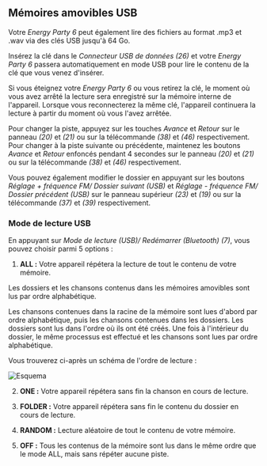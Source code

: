 ## Mémoires amovibles USB

Votre *Energy Party 6* peut également lire des fichiers au format .mp3 et .wav via des clés USB jusqu'à 64 Go.

Insérez la clé dans le *Connecteur USB de données (26)* et votre *Energy Party 6* passera automatiquement en mode USB pour lire le contenu de la clé que vous venez d'insérer.

Si vous éteignez votre *Energy Party 6* ou vous retirez la clé, le moment où vous avez arrêté la lecture sera enregistré sur la mémoire interne de l'appareil. Lorsque vous reconnecterez la même clé, l'appareil continuera la lecture à partir du moment où vous l'avez arrêtée.

Pour changer la piste, appuyez sur les touches *Avance* et *Retour* sur le panneau *(20)* et *(21)* ou sur la télécommande *(38)* et *(46)* respectivement. Pour changer à la piste suivante ou précédente, maintenez les boutons *Avance* et *Retour* enfoncés pendant 4 secondes sur le panneau *(20)* et *(21)* ou sur la télécommande *(38)* et *(46)* respectivement.

Vous pouvez également modifier le dossier en appuyant sur les boutons *Réglage + fréquence FM/ Dossier suivant (USB)* et *Réglage - fréquence FM/ Dossier précédent (USB)* sur le panneau supérieur *(23)* et *(19)* ou sur la télécommande *(37)* et *(39)* respectivement.

### Mode de lecture USB

En appuyant sur *Mode de lecture (USB)/ Redémarrer (Bluetooth) (7)*, vous pouvez choisir parmi 5 options :

1) **ALL :** Votre appareil répétera la lecture de tout le contenu de votre mémoire. 

Les dossiers et les chansons contenus dans les mémoires amovibles sont lus par ordre alphabétique.

Les chansons contenues dans la racine de la mémoire sont lues d'abord par ordre alphabétique, puis les chansons contenues dans les dossiers. Les dossiers sont lus dans l'ordre où ils ont été créés. Une fois à l'intérieur du dossier, le même processus est effectué et les chansons sont lues par ordre alphabétique.

   Vous trouverez ci-après un schéma de l'ordre de lecture :

   ![Esquema](http://static.energysistem.com/images/manuals/42260/5492cea8f11f3.jpg)

2) **ONE :** Votre appareil répétera sans fin la chanson en cours de lecture.

3) **FOLDER :** Votre appareil répétera sans fin le contenu du dossier en cours de lecture.

4) **RANDOM :** Lecture aléatoire de tout le contenu de votre mémoire.

5) **OFF :** Tous les contenus de la mémoire sont lus dans le même ordre que le mode ALL, mais sans répéter aucune piste.

